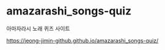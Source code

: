 # amazarashi_songs-quiz

아마자라시 노래 퀴즈 사이트

https://jeong-jimin-github.github.io/amazarashi_songs-quiz/
